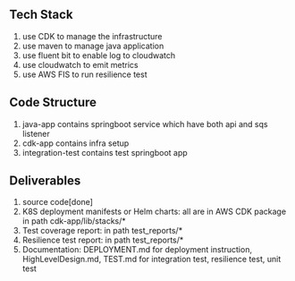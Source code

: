 ## Tech Stack
1. use CDK to manage the infrastructure
2. use maven to manage java application
3. use fluent bit to enable log to cloudwatch
4. use cloudwatch to emit metrics
5. use AWS FIS to run resilience test

## Code Structure
1. java-app contains springboot service which have both api and sqs listener
2. cdk-app contains infra setup
3. integration-test contains test springboot app

## Deliverables
1. source code[done]
2. K8S deployment manifests or Helm charts: all are in AWS CDK package in path cdk-app/lib/stacks/*
3. Test coverage report: in path test_reports/*
4. Resilience test report: in path test_reports/*
5. Documentation: DEPLOYMENT.md for deployment instruction, HighLevelDesign.md, TEST.md for integration test, resilience test, unit test
